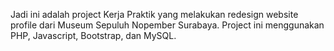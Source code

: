 Jadi ini adalah project Kerja Praktik yang melakukan redesign website profile dari Museum Sepuluh Nopember Surabaya. Project ini menggunakan PHP, Javascript, Bootstrap, dan MySQL.
